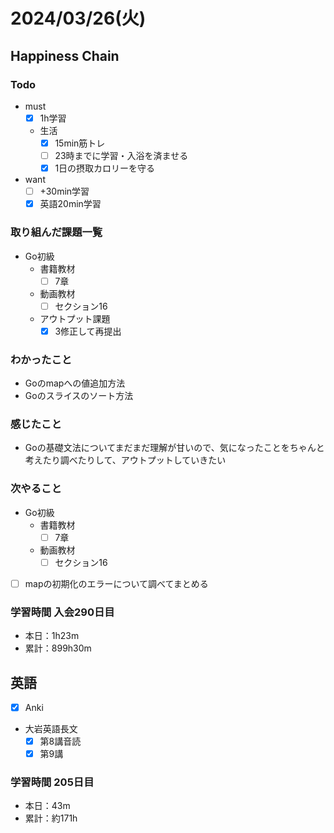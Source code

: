 # 2024/03/26(火)

## Happiness Chain

### Todo

- must
  - [x] 1h学習
  - 生活
    - [x] 15min筋トレ
    - [ ] 23時までに学習・入浴を済ませる
    - [x] 1日の摂取カロリーを守る
- want
  - [ ] +30min学習
  - [x] 英語20min学習

### 取り組んだ課題一覧

- Go初級
  - 書籍教材
    - [ ] 7章
  - 動画教材
    - [ ] セクション16
  - アウトプット課題
    - [x] 3修正して再提出

### わかったこと

- Goのmapへの値追加方法
- Goのスライスのソート方法

### 感じたこと

- Goの基礎文法についてまだまだ理解が甘いので、気になったことをちゃんと考えたり調べたりして、アウトプットしていきたい

### 次やること

- Go初級
  - 書籍教材
    - [ ] 7章
  - 動画教材
    - [ ] セクション16
  
- [ ] mapの初期化のエラーについて調べてまとめる

### 学習時間 入会290日目

- 本日：1h23m
- 累計：899h30m

## 英語

- [x] Anki
- 大岩英語長文
  - [x] 第8講音読
  - [x] 第9講

### 学習時間 205日目

- 本日：43m
- 累計：約171h
